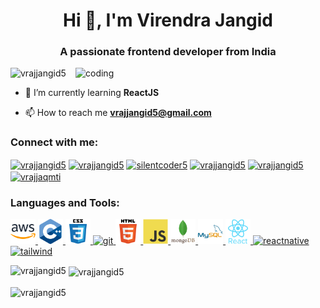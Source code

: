 <h1 align="center">Hi 👋, I'm Virendra Jangid</h1>
<h3 align="center">A passionate frontend developer from India</h3>


<img src="https://i.gifer.com/origin/91/9152bb748a33392db9312e689ba62e1a_w200.gif" align="right" alt="coding"  width="400" >

<p align="left"> <img src="https://komarev.com/ghpvc/?username=vrajjangid5&label=Profile%20views&color=0e75b6&style=flat" alt="vrajjangid5" /> </p>

- 🌱 I’m currently learning **ReactJS**

- 📫 How to reach me **vrajjangid5@gmail.com**

<h3 align="left">Connect with me:</h3>
<p align="left">
<a href="https://twitter.com/vrajjangid5" target="blank"><img align="center" src="https://raw.githubusercontent.com/rahuldkjain/github-profile-readme-generator/master/src/images/icons/Social/twitter.svg" alt="vrajjangid5" height="30" width="40" /></a>
<a href="https://instagram.com/vrajjangid5" target="blank"><img align="center" src="https://raw.githubusercontent.com/rahuldkjain/github-profile-readme-generator/master/src/images/icons/Social/instagram.svg" alt="vrajjangid5" height="30" width="40" /></a>
<a href="https://youtube.com/@silentcoder5?si=mwL0uVwUiHrbspi9" target="blank"><img align="center" src="https://raw.githubusercontent.com/rahuldkjain/github-profile-readme-generator/master/src/images/icons/Social/youtube.svg" alt="silentcoder5" height="30" width="40" /></a>
<a href="https://www.codechef.com/users/virendra5" target="blank"><img align="center" src="https://cdn.jsdelivr.net/npm/simple-icons@3.1.0/icons/codechef.svg" alt="vrajjangid5" height="30" width="40" /></a>
<a href="https://www.leetcode.com/virendra5" target="blank"><img align="center" src="https://raw.githubusercontent.com/rahuldkjain/github-profile-readme-generator/master/src/images/icons/Social/leet-code.svg" alt="vrajjangid5" height="30" width="40" /></a>
<a href="https://auth.geeksforgeeks.org/user/vrajjaqmti" target="blank"><img align="center" src="https://raw.githubusercontent.com/rahuldkjain/github-profile-readme-generator/master/src/images/icons/Social/geeks-for-geeks.svg" alt="vrajjaqmti" height="30" width="40" /></a>
</p>

<h3 align="left">Languages and Tools:</h3>
<p align="left"> <a href="https://aws.amazon.com" target="_blank" rel="noreferrer"> <img src="https://raw.githubusercontent.com/devicons/devicon/master/icons/amazonwebservices/amazonwebservices-original-wordmark.svg" alt="aws" width="40" height="40"/> </a> <a href="https://www.w3schools.com/cpp/" target="_blank" rel="noreferrer"> <img src="https://raw.githubusercontent.com/devicons/devicon/master/icons/cplusplus/cplusplus-original.svg" alt="cplusplus" width="40" height="40"/> </a> <a href="https://www.w3schools.com/css/" target="_blank" rel="noreferrer"> <img src="https://raw.githubusercontent.com/devicons/devicon/master/icons/css3/css3-original-wordmark.svg" alt="css3" width="40" height="40"/> </a> <a href="https://git-scm.com/" target="_blank" rel="noreferrer"> <img src="https://www.vectorlogo.zone/logos/git-scm/git-scm-icon.svg" alt="git" width="40" height="40"/> </a> <a href="https://www.w3.org/html/" target="_blank" rel="noreferrer"> <img src="https://raw.githubusercontent.com/devicons/devicon/master/icons/html5/html5-original-wordmark.svg" alt="html5" width="40" height="40"/> </a> <a href="https://developer.mozilla.org/en-US/docs/Web/JavaScript" target="_blank" rel="noreferrer"> <img src="https://raw.githubusercontent.com/devicons/devicon/master/icons/javascript/javascript-original.svg" alt="javascript" width="40" height="40"/> </a> <a href="https://www.mongodb.com/" target="_blank" rel="noreferrer"> <img src="https://raw.githubusercontent.com/devicons/devicon/master/icons/mongodb/mongodb-original-wordmark.svg" alt="mongodb" width="40" height="40"/> </a> <a href="https://www.mysql.com/" target="_blank" rel="noreferrer"> <img src="https://raw.githubusercontent.com/devicons/devicon/master/icons/mysql/mysql-original-wordmark.svg" alt="mysql" width="40" height="40"/> </a> <a href="https://reactjs.org/" target="_blank" rel="noreferrer"> <img src="https://raw.githubusercontent.com/devicons/devicon/master/icons/react/react-original-wordmark.svg" alt="react" width="40" height="40"/> </a> <a href="https://reactnative.dev/" target="_blank" rel="noreferrer"> <img src="https://reactnative.dev/img/header_logo.svg" alt="reactnative" width="40" height="40"/> </a> <a href="https://tailwindcss.com/" target="_blank" rel="noreferrer"> <img src="https://www.vectorlogo.zone/logos/tailwindcss/tailwindcss-icon.svg" alt="tailwind" width="40" height="40"/> </a> </p>

<p><img align="left" src="https://github-readme-stats.vercel.app/api/top-langs?username=vrajjangid5&show_icons=true&locale=en&layout=compact" alt="vrajjangid5" /></p>

<p>&nbsp;<img align="center" src="https://github-readme-stats.vercel.app/api?username=vrajjangid5&show_icons=true&locale=en" alt="vrajjangid5" /></p>

<p><img align="center" src="https://github-readme-streak-stats.herokuapp.com/?user=vrajjangid5&" alt="vrajjangid5" /></p>
